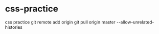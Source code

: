 # css-practice
css practice
git remote add origin <repository url>
git pull origin master --allow-unrelated-histories

